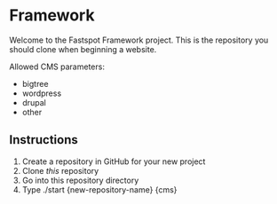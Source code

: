 Framework
=========
Welcome to the Fastspot Framework project. This is the repository you should clone when beginning a website.

Allowed CMS parameters:
- bigtree
- wordpress
- drupal
- other

Instructions
------------
1. Create a repository in GitHub for your new project
2. Clone *_this_* repository
3. Go into this repository directory
4. Type ./start {new-repository-name} {cms}
